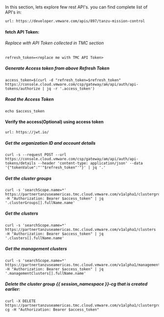 In this section, lets explore few rest API's. you can find complete list of API's in:

```dashboard:open-url
url: https://developer.vmware.com/apis/897/tanzu-mission-control
```

#### fetch API Token: 

###### Replace <replace me with TMC API Token> with API Token collected in TMC section 

```execute
refresh_token=<replace me with TMC API Token>
```
##### Generate Access token from above Refresh Token

```execute
access_token=$(curl -d "refresh_token=$refresh_token" https://console.cloud.vmware.com/csp/gateway/am/api/auth/api-tokens/authorize | jq -r '.access_token')
```

##### Read the Access Token

```execute
echo $access_token
```

#### Verify the access(Optional) using access token

```dashboard:open-url
url: https://jwt.io/
```

##### Get the organization ID and account details 

```execute
curl -s --request POST --url https://console.cloud.vmware.com/csp/gateway/am/api/auth/api-tokens/details --header 'content-type: application/json' --data '{"tokenValue":"'"$refresh_token"'"}' | jq '.'
```

##### Get the cluster groups

```execute
curl -s 'searchScope.name=*' https://partnertanzuseamericas.tmc.cloud.vmware.com/v1alpha1/clustergroups -H "Authorization: Bearer $access_token" | jq '.clusterGroups[].fullName.name'
```

##### Get the clusters 

```execute
curl -s 'searchScope.name=*' https://partnertanzuseamericas.tmc.cloud.vmware.com/v1alpha1/clusters -H "Authorization: Bearer $access_token" | jq '.clusters[].fullName.name'
```

##### Get the management clusters 

```execute
curl -s 'searchScope.name=*' https://partnertanzuseamericas.tmc.cloud.vmware.com/v1alpha1/managementclusters -H "Authorization: Bearer $access_token" | jq '.managementClusters[].fullName.name'
```

##### Delete the cluster group {{ session_namespace }}-cg that is created earlier: 

```execute
curl -X DELETE https://partnertanzuseamericas.tmc.cloud.vmware.com/v1alpha1/clustergroups/$SESSION_NAME-cg -H "Authorization: Bearer $access_token"
```
